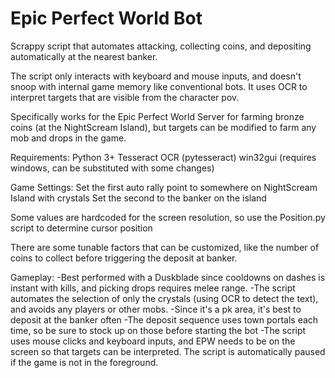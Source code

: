# Epic Perfect World Bot

Scrappy script that automates attacking, collecting coins, and depositing automatically at the nearest banker.

The script only interacts with keyboard and mouse inputs, and doesn't snoop with internal game memory like conventional bots. It uses OCR to interpret targets that are visible from the character pov.

Specifically works for the Epic Perfect World Server for farming bronze coins (at the NightScream Island), but targets can be modified to farm any mob and drops in the game.


Requirements:
Python 3+
Tesseract OCR (pytesseract)
win32gui (requires windows, can be substituted with some changes)

Game Settings:
Set the first auto rally point to somewhere on NightScream Island with crystals
Set the second to the banker on the island

Some values are hardcoded for the screen resolution, so use the Position.py script to determine cursor position

There are some tunable factors that can be customized, like the number of coins to collect before triggering the deposit at banker.

Gameplay:
-Best performed with a Duskblade since cooldowns on dashes is instant with kills, and picking drops requires melee range.
-The script automates the selection of only the crystals (using OCR to detect the text), and avoids any players or other mobs.
-Since it's a pk area, it's best to deposit at the banker often
-The deposit sequence uses town portals each time, so be sure to stock up on those before starting the bot
-The script uses mouse clicks and keyboard inputs, and EPW needs to be on the screen so that targets can be interpreted. The script is automatically paused if the game is not in the foreground.
